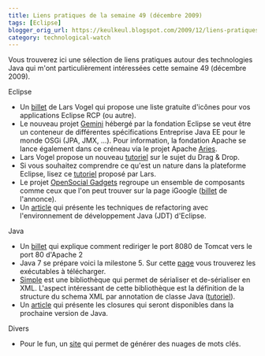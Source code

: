 ```yaml
---
title: Liens pratiques de la semaine 49 (décembre 2009)
tags: [Eclipse]
blogger_orig_url: https://keulkeul.blogspot.com/2009/12/liens-pratiques-de-la-semaine.html
category: technological-watch
---
```


Vous trouverez ici une sélection de liens pratiques autour des technologies Java qui m'ont particulièrement intéressées cette semaine 49 (décembre 2009).

Eclipse

* Un [billet](http://www.vogella.de/blog/2009/11/19/icons-eclipse/) de Lars Vogel qui propose une liste gratuite d'icônes pour vos applications Eclipse RCP (ou autre).
* Le nouveau projet [Gemini](http://eclipse.org/proposals/gemini/) hébergé par la fondation Eclipse se veut être un conteneur de différentes spécifications Entreprise Java EE pour le monde OSGi (JPA, JMX, ...). Pour information, la fondation Apache se lance également dans ce créneau via le projet Apache [Aries](http://wiki.apache.org/incubator/AriesProposal).
* Lars Vogel propose un nouveau [tutoriel](http://www.vogella.de/articles/EclipseDragAndDrop/article.html) sur le sujet du Drag & Drop.
* Si vous souhaitez comprendre ce qu'est un nature dans la plateforme Eclipse, lisez ce [tutoriel](http://www.vogella.de/articles/EclipseBuilder/article.html) proposé par Lars.
* Le projet [OpenSocial Gadgets](http://www.opensocial.org/Technical-Resources/opensocial-spec-v09/Gadgets-API-Specification.html) regroupe un ensemble de composants comme ceux que l'on peut trouver sur la page iGoogle ([billet](http://borisoneclipse.blogspot.com/2009/11/opensocial-igoogle-gadgets-in-eclipse.html) de l'annonce).
* Un [article](http://www.ibm.com/developerworks/opensource/library/os-eclipse-refactoring/index.html?ca=drs-) qui présente les techniques de refactoring avec l'environnement de développement Java (JDT) d'Eclipse.  

Java

* Un [billet](http://blog.vialle.org/2009/11/15/rediriger-le-port-8080-de-tomcat-vers-le-port-80-dapache-2-avec-un-sous-domaine/) qui explique comment rediriger le port 8080 de Tomcat vers le port 80 d'Apache 2
* Java 7 se prépare voici la milestone 5. Sur cette [page](http://download.java.net/jdk7/m5/) vous trouverez les exécutables à télécharger.
* [Simple](http://simple.sourceforge.net/) est une bibliothèque qui permet de sérialiser et de-sérialiser en XML. L'aspect intéressant de cette bibliothèque est la définition de la structure du schema XML par annotation de classe Java ([tutoriel](https://www.ibm.com/developerworks/java/library/x-simplexobjs/)).
* Un [article](http://www.jroller.com/scolebourne/entry/more_detail_on_closures_in) qui présente les closures qui seront disponibles dans la prochaine version de Java.  

Divers

* Pour le fun, un [site](http://www.wordle.net/) qui permet de générer des nuages de mots clés.